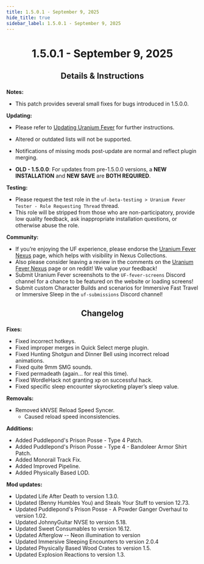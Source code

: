 ```yaml
---
title: 1.5.0.1 - September 9, 2025
hide_title: true
sidebar_label: 1.5.0.1 - September 9, 2025
---
```


# <p align="center"> 1.5.0.1 - September 9, 2025 </p>

## <p align="center"> Details & Instructions </p>

**Notes:**
- This patch provides several small fixes for bugs introduced in 1.5.0.0.

**Updating:**
- Please refer to [Updating Uranium Fever](https://uraniumfever.net/docs/main/updating) for further instructions.
- Altered or outdated lists will not be supported.
- Notifications of missing mods post-update are normal and reflect plugin merging.

- **OLD - 1.5.0.0**: For updates from pre-1.5.0.0 versions, a **NEW INSTALLATION** and **NEW SAVE** are **BOTH REQUIRED**.

**Testing:**
- Please request the test role in the `uf-beta-testing > Uranium Fever Tester - Role Requesting Thread` thread.
- This role will be stripped from those who are non-participatory, provide low quality feedback, ask inappropriate installation questions, or otherwise abuse the role.

 **Community:**
- If you’re enjoying the UF experience, please endorse the [Uranium Fever Nexus](https://www.nexusmods.com/newvegas/mods/89815?tab=posts&BH=3) page, which helps with visibility in Nexus Collections.
- Also please consider leaving a review in the comments on the [Uranium Fever Nexus](https://www.nexusmods.com/newvegas/mods/89815?tab=posts&BH=3) page or on reddit! We value your feedback!
- Submit Uranium Fever screenshots to the `UF-fever-screens` Discord channel for a chance to be featured on the website or loading screens!
- Submit custom Character Builds and scenarios for Immersive Fast Travel or Immersive Sleep in the `uf-submissions` Discord channel!

## <p align="center"> Changelog </p>

**Fixes:**
- Fixed incorrect hotkeys.
- Fixed improper merges in Quick Select merge plugin.
- Fixed Hunting Shotgun and Dinner Bell using incorrect reload animations.
- Fixed quite 9mm SMG sounds.
- Fixed permadeath (again… for real this time).
- Fixed WordleHack not granting xp on successful hack.
- Fixed specific sleep encounter skyrocketing player’s sleep value.

**Removals:**
- Removed kNVSE Reload Speed Syncer.
  - Caused reload speed inconsistencies.

**Additions:**
- Added Puddlepond's Prison Posse - Type 4 Patch.
- Added Puddlepond's Prison Posse - Type 4 - Bandoleer Armor Shirt Patch.
- Added Monorail Track Fix.
- Added Improved Pipeline.
- Added Physically Based LOD.

**Mod updates:**
- Updated Life After Death to version 1.3.0.
- Updated (Benny Humbles You) and Steals Your Stuff to version 12.73.
- Updated Puddlepond's Prison Posse - A Powder Ganger Overhaul to version 1.02.
- Updated JohnnyGuitar NVSE to version 5.18.
- Updated Sweet Consumables to version 16.12.
- Updated Afterglow -- Neon illumination to version
- Updated Immersive Sleeping Encounters to version 2.0.4
- Updated Physically Based Wood Crates to version 1.5.
- Updated Explosion Reactions to version 1.3.
